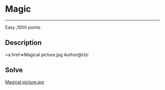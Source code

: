 # Magic
***
Easy 
,1000 points

## Description
<a href=>Magical picture.jpg</a>
Author@Uzi

## Solve

<a href="https://github.com/Uz169/HZU18-2023-writeup/blob/main/Cryptography/Magic/Magical%20picture.jpg">Magical picture.jpg</a>
